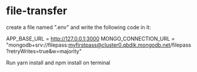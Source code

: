 # file-transfer

create a file named ".env" and write the following code in it:

APP_BASE_URL = http://127.0.0.1:3000
MONGO_CONNECTION_URL = "mongodb+srv://filepass:myfirstpass@cluster0.qbdik.mongodb.net/filepass?retryWrites=true&w=majority"


Run yarn install and npm install on terminal
